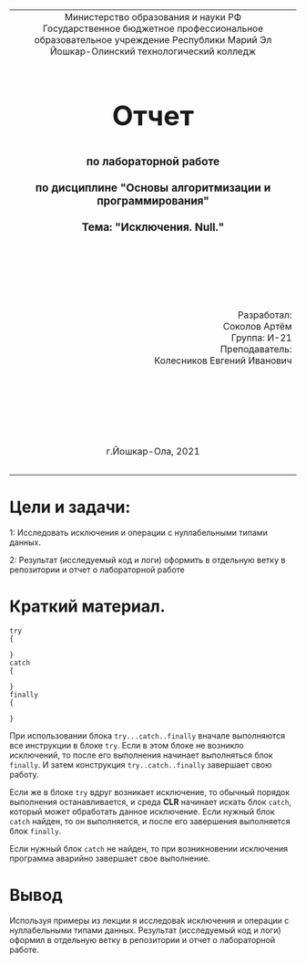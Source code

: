 <table style="width: 100%;">
  <tr>
    <td style="text-align: center; border: none;">
    Министерство образования и науки РФ<br>
Государственное бюджетное профессиональное образовательное учреждение Республики Марий Эл<br>
Йошкар-Олинский технологический колледж
</td>
  </tr>
  <tr>
    <td style="text-align: center; border: none; height: 15em;">
    <h2 style="font-size:3em;">Отчет</h2>
      <h3>по лабораторной работе<br><br> по дисциплине "Основы алгоритмизации и программирования"<br><br> Тема:<b> "Исключения. Null."<b> </h3></td>
  </tr>
  <tr>
    <br><br><td style="text-align: right; border: none; height: 20em;">
      Разработал:<br/>
      Соколов Артём<br>
      Группа: И-21<br>
      Преподаватель:<br>
      Колесников Евгений Иванович
    </td>
  </tr>
  <tr>
    <td style="text-align: center; border: none; height: 5em;">
    г.Йошкар-Ола, 2021</td>
  </tr>
</table>

<div style="page-break-after: always;"></div>

# Цели и задачи:
1: Исследовать исключения и операции с нуллабельными типами данных.

2: Результат (исследуемый код и логи) оформить в отдельную ветку в репозитории и отчет о лабораторной работе

# Краткий материал.

```
try
{
     
}
catch
{
     
}
finally
{
     
}
```
При использовании блока ``` try...catch..finally ``` вначале выполняются все инструкции в блоке ```try```. Если в этом блоке не возникло исключений, то после его выполнения начинает выполняться блок ```finally```. И затем конструкция ```try..catch..finally``` завершает свою работу.

Если же в блоке ```try``` вдруг возникает исключение, то обычный порядок выполнения останавливается, и среда **CLR** начинает искать блок ```catch```, который может обработать данное исключение. Если нужный блок ```catch``` найден, то он выполняется, и после его завершения выполняется блок ```finally```.

Если нужный блок ```catch``` не найден, то при возникновении исключения программа аварийно завершает свое выполнение.

# Вывод

Используя примеры из лекции я исследоваk исключения и операции с нуллабельными типами данных. Результат (исследуемый код и логи) оформил в отдельную ветку в репозитории и отчет о лабораторной работе.
